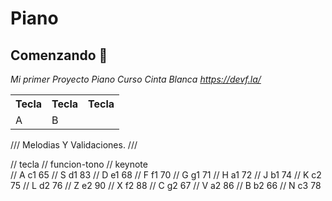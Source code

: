# Piano


## Comenzando 🚀

_Mi primer Proyecto Piano Curso Cinta Blanca https://devf.la/_

<table>
<tr>
<th>Tecla</th>
<th>Tecla</th>
<th>Tecla</th>
</tr>
<tr>
<td>A</td>
<td>B</td>
</tr>



</table>

/// Melodias Y Validaciones. ///

//  tecla // funcion-tono // keynote  
//    A             c1          65
//    S             d1          83
//    D             e1          68
//    F             f1          70
//    G             g1          71
//    H             a1          72
//    J             b1          74
//    K             c2          75
//    L             d2          76
//    Z             e2          90
//    X             f2          88
//    C             g2          67
//    V             a2          86
//    B             b2          66
//    N             c3          78
